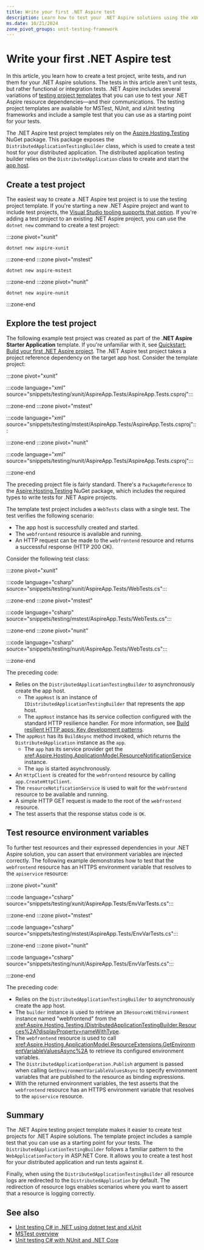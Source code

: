 ```yaml
---
title: Write your first .NET Aspire test
description: Learn how to test your .NET Aspire solutions using the xUnit, NUnit, and MSTest testing frameworks.
ms.date: 10/21/2024
zone_pivot_groups: unit-testing-framework
---
```


# Write your first .NET Aspire test

In this article, you learn how to create a test project, write tests, and run them for your .NET Aspire solutions. The tests in this article aren't unit tests, but rather functional or integration tests. .NET Aspire includes several variations of [testing project templates](../fundamentals/setup-tooling.md#net-aspire-project-templates) that you can use to test your .NET Aspire resource dependencies—and their communications. The testing project templates are available for MSTest, NUnit, and xUnit testing frameworks and include a sample test that you can use as a starting point for your tests.

The .NET Aspire test project templates rely on the [Aspire.Hosting.Testing](https://www.nuget.org/packages/Aspire.Hosting.Testing) NuGet package. This package exposes the `DistributedApplicationTestingBuilder` class, which is used to create a test host for your distributed application. The distributed application testing builder relies on the `DistributedApplication` class to create and start the [app host](../fundamentals/app-host-overview.md).

## Create a test project

The easiest way to create a .NET Aspire test project is to use the testing project template. If you're starting a new .NET Aspire project and want to include test projects, the [Visual Studio tooling supports that option](../fundamentals/setup-tooling.md#create-test-project). If you're adding a test project to an existing .NET Aspire project, you can use the `dotnet new` command to create a test project:

:::zone pivot="xunit"

```dotnetcli
dotnet new aspire-xunit
```

:::zone-end
:::zone pivot="mstest"

```dotnetcli
dotnet new aspire-mstest
```

:::zone-end
:::zone pivot="nunit"

```dotnetcli
dotnet new aspire-nunit
```

:::zone-end

## Explore the test project

The following example test project was created as part of the **.NET Aspire Starter Application** template. If you're unfamiliar with it, see [Quickstart: Build your first .NET Aspire project](../get-started/build-your-first-aspire-app.md). The .NET Aspire test project takes a project reference dependency on the target app host. Consider the template project:

:::zone pivot="xunit"

:::code language="xml" source="snippets/testing/xunit/AspireApp.Tests/AspireApp.Tests.csproj":::

:::zone-end
:::zone pivot="mstest"

:::code language="xml" source="snippets/testing/mstest/AspireApp.Tests/AspireApp.Tests.csproj":::

:::zone-end
:::zone pivot="nunit"

:::code language="xml" source="snippets/testing/nunit/AspireApp.Tests/AspireApp.Tests.csproj":::

:::zone-end

The preceding project file is fairly standard. There's a `PackageReference` to the [Aspire.Hosting.Testing](https://www.nuget.org/packages/Aspire.Hosting.Testing) NuGet package, which includes the required types to write tests for .NET Aspire projects.

The template test project includes a `WebTests` class with a single test. The test verifies the following scenario:

- The app host is successfully created and started.
- The `webfrontend` resource is available and running.
- An HTTP request can be made to the `webfrontend` resource and returns a successful response (HTTP 200 OK).

Consider the following test class:

:::zone pivot="xunit"

:::code language="csharp" source="snippets/testing/xunit/AspireApp.Tests/WebTests.cs":::

:::zone-end
:::zone pivot="mstest"

:::code language="csharp" source="snippets/testing/mstest/AspireApp.Tests/WebTests.cs":::

:::zone-end
:::zone pivot="nunit"

:::code language="csharp" source="snippets/testing/nunit/AspireApp.Tests/WebTests.cs":::

:::zone-end

The preceding code:

- Relies on the `DistributedApplicationTestingBuilder` to asynchronously create the app host.
  - The `appHost` is an instance of `IDistributedApplicationTestingBuilder` that represents the app host.
  - The `appHost` instance has its service collection configured with the standard HTTP resilience handler. For more information, see [Build resilient HTTP apps: Key development patterns](/dotnet/core/resilience/http-resilience).
- The `appHost` has its `BuildAsync` method invoked, which returns the `DistributedApplication` instance as the `app`.
  - The `app` has its service provider get the <xref:Aspire.Hosting.ApplicationModel.ResourceNotificationService> instance.
  - The `app` is started asynchronously.
- An `HttpClient` is created for the `webfrontend` resource by calling `app.CreateHttpClient`.
- The `resourceNotificationService` is used to wait for the `webfrontend` resource to be available and running.
- A simple HTTP GET request is made to the root of the `webfrontend` resource.
- The test asserts that the response status code is `OK`.

## Test resource environment variables

To further test resources and their expressed dependencies in your .NET Aspire solution, you can assert that environment variables are injected correctly. The following example demonstrates how to test that the `webfrontend` resource has an HTTPS environment variable that resolves to the `apiservice` resource:

:::zone pivot="xunit"

:::code language="csharp" source="snippets/testing/xunit/AspireApp.Tests/EnvVarTests.cs":::

:::zone-end
:::zone pivot="mstest"

:::code language="csharp" source="snippets/testing/mstest/AspireApp.Tests/EnvVarTests.cs":::

:::zone-end
:::zone pivot="nunit"

:::code language="csharp" source="snippets/testing/nunit/AspireApp.Tests/EnvVarTests.cs":::

:::zone-end

The preceding code:

- Relies on the `DistributedApplicationTestingBuilder` to asynchronously create the app host.
- The `builder` instance is used to retrieve an `IResourceWithEnvironment` instance named "webfrontend" from the <xref:Aspire.Hosting.Testing.IDistributedApplicationTestingBuilder.Resources%2A?displayProperty=nameWithType>.
- The `webfrontend` resource is used to call <xref:Aspire.Hosting.ApplicationModel.ResourceExtensions.GetEnvironmentVariableValuesAsync%2A> to retrieve its configured environment variables.
- The `DistributedApplicationOperation.Publish` argument is passed when calling `GetEnvironmentVariableValuesAsync` to specify environment variables that are published to the resource as binding expressions.
- With the returned environment variables, the test asserts that the `webfrontend` resource has an HTTPS environment variable that resolves to the `apiservice` resource.

## Summary

The .NET Aspire testing project template makes it easier to create test projects for .NET Aspire solutions. The template project includes a sample test that you can use as a starting point for your tests. The `DistributedApplicationTestingBuilder` follows a familiar pattern to the `WebApplicationFactory` in ASP.NET Core. It allows you to create a test host for your distributed application and run tests against it.

Finally, when using the `DistributedApplicationTestingBuilder` all resource logs are redirected to the `DistributedApplication` by default. The redirection of resource logs enables scenarios where you want to assert that a resource is logging correctly.

## See also

- [Unit testing C# in .NET using dotnet test and xUnit](/dotnet/core/testing/unit-testing-with-dotnet-test)
- [MSTest overview](/dotnet/core/testing/unit-testing-mstest-intro)
- [Unit testing C# with NUnit and .NET Core](/dotnet/core/testing/unit-testing-with-nunit)
